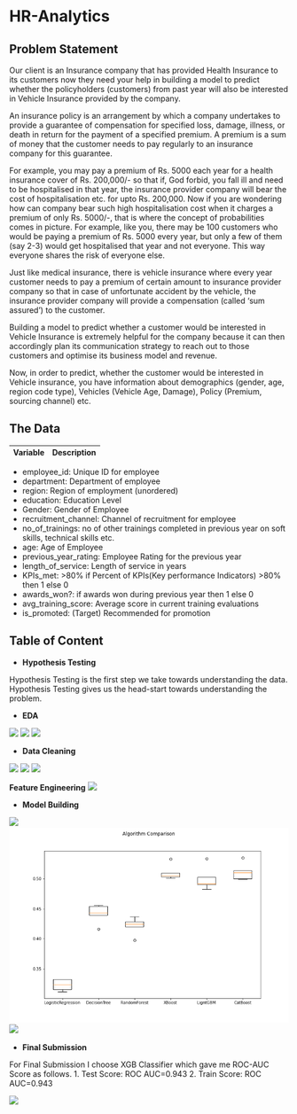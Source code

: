 # HR-Analytics

## Problem Statement

Our client is an Insurance company that has provided Health Insurance to its customers now they need your help in building a model to predict whether the policyholders (customers) from past year will also be interested in Vehicle Insurance provided by the company.

An insurance policy is an arrangement by which a company undertakes to provide a guarantee of compensation for specified loss, damage, illness, or death in return for the payment of a specified premium. A premium is a sum of money that the customer needs to pay regularly to an insurance company for this guarantee.

For example, you may pay a premium of Rs. 5000 each year for a health insurance cover of Rs. 200,000/- so that if, God forbid, you fall ill and need to be hospitalised in that year, the insurance provider company will bear the cost of hospitalisation etc. for upto Rs. 200,000. Now if you are wondering how can company bear such high hospitalisation cost when it charges a premium of only Rs. 5000/-, that is where the concept of probabilities comes in picture. For example, like you, there may be 100 customers who would be paying a premium of Rs. 5000 every year, but only a few of them (say 2-3) would get hospitalised that year and not everyone. This way everyone shares the risk of everyone else.

Just like medical insurance, there is vehicle insurance where every year customer needs to pay a premium of certain amount to insurance provider company so that in case of unfortunate accident by the vehicle, the insurance provider company will provide a compensation (called ‘sum assured’) to the customer.

Building a model to predict whether a customer would be interested in Vehicle Insurance is extremely helpful for the company because it can then accordingly plan its communication strategy to reach out to those customers and optimise its business model and revenue.

Now, in order to predict, whether the customer would be interested in Vehicle insurance, you have information about demographics (gender, age, region code type), Vehicles (Vehicle Age, Damage), Policy (Premium, sourcing channel) etc.


## The Data

Variable | Description
----------|--------------

- employee_id: Unique ID for employee
- department: Department of employee
- region: Region of employment (unordered)
- education: Education Level
- Gender: Gender of Employee
- recruitment_channel: Channel of recruitment for employee
- no_of_trainings: no of other trainings completed in previous year on soft skills, technical skills etc.
- age: Age of Employee
- previous_year_rating: Employee Rating for the previous year
- length_of_service: Length of service in years
- KPIs_met: >80% if Percent of KPIs(Key performance Indicators) >80% then 1 else 0
- awards_won?: if awards won during previous year then 1 else 0
- avg_training_score: Average score in current training evaluations
- is_promoted: (Target) Recommended for promotion


## Table of Content

- **Hypothesis Testing**

Hypothesis Testing is the first step we take towards understanding the data. Hypothesis Testing gives us the head-start towards understanding the problem.

- **EDA**
<!-- ![](/images/Wholedata.png) -->
![](/images/Heatmap.png.png)
![](/images/EDA_2.png)
![](/images/EDA_3.png)

- **Data Cleaning**

![](/images/DC_1.png)
![](/images/DC.png)
![](/images/DC_2.png)

**Feature Engineering**
![](/images/Age_bin.png)

- **Model Building**

![](/images/Model_build_1.png)
![](/images/model_comparison.png)
![](/images/ROC_FOR_ALL.png)
<!-- ![](/images/Random_Forest ROC-AUC Curve.png)
![](/images/xgb ROC-AUC Curve.png)
 -->

- **Final Submission**

For Final Submission I choose XGB Classifier which gave me ROC-AUC Score as follows.
     1. Test Score: ROC AUC=0.943
     2. Train Score: ROC AUC=0.943

![](/images/xgb_ROC-AUC.png)
